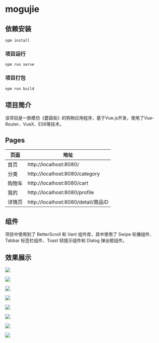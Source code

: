 # mogujie

## 依赖安装
```
npm install
```

### 项目运行
```
npm run serve
```

### 项目打包
```
npm run build
```

## 项目简介

该项目是一款模仿《蘑菇街》的购物应用程序，基于Vue.js开发，使用了Vue-Router、VueX、ES6等技术。

## Pages

| 页面   | 地址                                |
| ------ | ----------------------------------- |
| 首页   | http://localhost:8080/              |
| 分类   | http://localhost:8080/category      |
| 购物车 | http://localhost:8080/cart          |
| 我的   | http://localhost:8080/profile       |
| 详情页 | http://localhost:8080/detail/商品ID |

## 组件

项目中使用到了 BetterScroll 和 Vant 组件库，其中使用了 Swipe 轮播组件、Tabbar 标签栏组件、Toast 轻提示组件和 Dialog 弹出框组件。

## 效果展示

![](https://s3.bmp.ovh/imgs/2021/08/efc3b6730ef423a0.jpg)

![](https://s3.bmp.ovh/imgs/2021/08/2e1851a8ea0615c5.jpg)

![](https://s3.bmp.ovh/imgs/2021/08/1e371554cf2f483a.jpg)

![](https://s3.bmp.ovh/imgs/2021/08/903eb7f582f019a2.jpg)

![](https://s3.bmp.ovh/imgs/2021/08/aa60a3dc59df70b2.jpg)

![](https://s3.bmp.ovh/imgs/2021/08/ae2de0c7ac9b7fff.jpg)

![](https://s3.bmp.ovh/imgs/2021/08/33db74880be3e0ef.jpg)

![](https://s3.bmp.ovh/imgs/2021/08/af982cfd78c26834.jpg)
